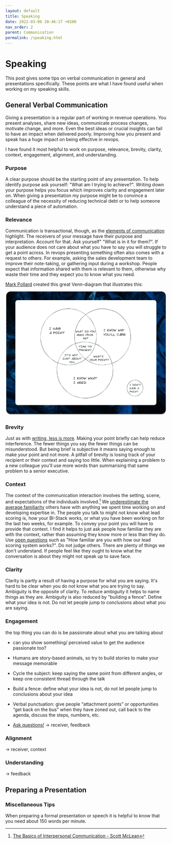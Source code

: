 ```yaml
---
layout: default
title: Speaking
date: 2022-03-06 20:46:17 +0100
nav_order: 2
parent: Communication
permalink: /speaking.html
---
```


# Speaking

This post gives some tips on verbal communication in general and presentations specifically. These points are what I have found useful when working on my speaking skills.

## General Verbal Communication

Giving a presentation is a regular part of working in revenue operations. You present analyses, share new ideas, communicate process changes, motivate change, and more.
Even the best ideas or crucial insights can fail to have an impact when delivered poorly. Improving how you present and speak has a huge impact on being effective in revops.

I have found it most helpful to work on purpose, relevance, brevity, clarity, context, engagement, alignment, and understanding.

### Purpose

A clear purpose should be the starting point of any presentation. To help identify purpose ask yourself: "What am I trying to achieve?".
Writing down your purpose helps you focus which improves clarity and engagement later on. When giving a presentation my purpose might be to convince a colleague of the necessity of reducing technical debt or to help someone understand a piece of automation.

### Relevance

Communication is transactional, though, as the [elements of communication](https://revopsguide.net/communication.html) highlight. The receivers of your message have their purpose and interpretation. Account for that. Ask yourself" "What is in it for them?". If your audience does not care about what you have to say you will struggle to get a point across. In revops presenting something often also comes with a request to others. For example, asking the sales development team to improve their note-taking, or gathering input during a workshop. People expect that information shared with them is relevant to them, otherwise why waste their time and they expect you to know what you need.

[Mark Pollard](https://www.markpollard.net/how-to-make-a-presentation-make-a-point/) created this great Venn-diagram that illustrates this:

![Present when you have a point, know why your audience cares, and know what you want from them](/assets/img/point.png)

### Brevity

Just as with [writing, less is more](https://revopsguide.net/writing.html#while-writing-less-is-more). Making your point briefly can help reduce interference. The fewer things you say the fewer things can be misunderstood. But being brief is subjective it means saying enough to make your point and not more. A pitfall of brevity is losing track of your recipient or their context and saying too little. When explaining a problem to a new colleague you'll use more words than summarising that same problem to a senior executive.

### Context

The context of the communication interaction involves the setting, scene, and expectations of the individuals involved.[^1] We [underestimate the average familiarity](https://xkcd.com/2501/) others have with anything we spent time working on and developing expertise in. The people you talk to might not know what lead scoring is, how your BI-Stack works, or what you have been working on for the last two weeks, for example. To convey your point you will have to provide that context.
I find it helps to just ask people how familiar they are with the context, rather than assuming they know more or less than they do. Use [open questions](https://revopsguide.net/questions.html#common-pitfalls-when-asking-questions) such as "How familiar are you with how our lead scoring system works?". Do not judge others. There are plenty of things we don't understand. If people feel like they ought to know what the conversation is about they might not speak up to save face.

### Clarity

Clarity is partly a result of having a purpose for what you are saying. It's hard to be clear when you do not know what you are trying to say.
Ambiguity is the opposite of clarity. To reduce ambiguity it helps to name things as they are. Ambiguity is also reduced by "building a fence".
Define what your idea is not. Do not let people jump to conclusions about what you are saying.

### Engagement

the top thing you can do is be passionate about what you are talking about

- can you show something/ perceived value to get the audience passionate too?
- Humans are story-based animals, so try to build stories to make your message memorable

- Cycle the subject: keep saying the same point from different angles, or keep one consistent thread through the talk
- Build a fence: define what your idea is not, do not let people jump to conclusions about your idea
- Verbal punctuation: give people “attachment points” or opportunities “get back on the bus” when they have zoned out, call back to the agenda, discuss the steps, numbers, etc.
- [Ask questions!](https://revopsguide.net/questions.html)
  -> receiver, feedback

### Alignment

-> receiver, context

### Understanding

-> feedback

## Preparing a Presentation

### Miscellaneous Tips

When preparing a formal presentation or speech it is helpful to know that you need about 150 words per minute.

[^1]: [The Basics of Interpersonal Communication - Scott McLean](https://www.pearson.ch/HigherEducation/Pearson/EAN/9780205401987/Basics-of-Interpersonal-Communication-The)
